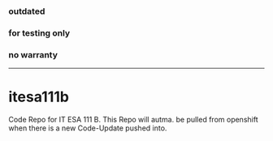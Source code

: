 ### outdated
### for testing only
### no warranty
---------------------------

# itesa111b

Code Repo for IT ESA 111 B.
This Repo will autma. be pulled from openshift when there is a new Code-Update pushed into.
